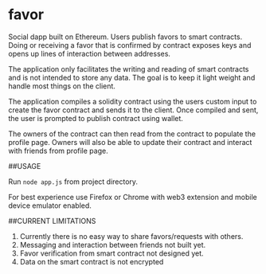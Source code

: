 # favor
Social dapp built on Ethereum. Users publish favors to smart contracts. Doing or receiving a favor that is confirmed by contract exposes keys and opens up lines of interaction between addresses.  

The application only facilitates the writing and reading of smart contracts and is not intended to store any data. The goal is to keep it light weight and handle most things on the client.  

The application compiles a solidity contract using the users custom input to create the favor contract and sends it to the client. Once compiled and sent, the user is prompted to publish contract using wallet. 

The owners of the contract can then read from the contract to populate the profile page. Owners will also be able to update their contract and interact with friends from profile page.   


##USAGE

Run `node app.js` from project directory.

For best experience use Firefox or Chrome with web3 extension and mobile device emulator enabled. 


##CURRENT LIMITATIONS
1. Currently there is no easy way to share favors/requests with others.
2. Messaging and interaction between friends not built yet.
3. Favor verification from smart contract not designed yet.
4. Data on the smart contract is not encrypted 










